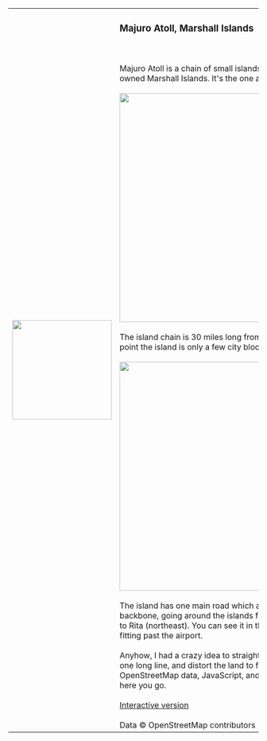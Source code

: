 <table><tr><td style="width:200px;">
<img src="http://i.imgur.com/bfwaQ.png" width="200" style="width:200px;"/>
</td>
<td style="vertical-align:top;">

<h3>Majuro Atoll, Marshall Islands</h3>
<br/><br/>
Majuro Atoll is a chain of small islands in the American-owned Marshall Islands.  It's the one at left, here:
<br/><br/>
<img src="http://eoimages.gsfc.nasa.gov/images/imagerecords/8000/8080/arnoatoll_l7_2000137.jpg" width="460"/>
<br/><br/>
The island chain is 30 miles long from tip to tip, but at any point the island is only a few city blocks wide, or thinner.
<br/><br/>
<img src="http://www.global-greenhouse-warming.com/images/MajuroInternationalAirport.jpg" width="460"/>
<br/><br/>
The island has one main road which acts as sort of a backbone, going around the islands from Laura (northwest) to Rita (northeast).  You can see it in that picture, just barely fitting past the airport.
<br/><br/>
Anyhow, I had a crazy idea to straighten out the road into one long line, and distort the land to fit that outline using OpenStreetMap data, JavaScript, and HTML5 Canvas. And here you go.
<br/><br/>
<a href="http://mapmeld.github.com/Majuro-Marshall-Islands/">Interactive version</a>
<br/><br/>
Data &copy; OpenStreetMap contributors
</td>
</tr></table>